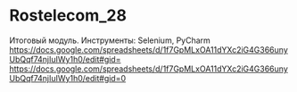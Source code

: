 # Rostelecom_28
Итоговый модуль.
Инструменты: Selenium, PyCharm
https://docs.google.com/spreadsheets/d/1f7GpMLxOA11dYXc2iG4G366unyUbQqf74njIuIWy1h0/edit#gid=
https://docs.google.com/spreadsheets/d/1f7GpMLxOA11dYXc2iG4G366unyUbQqf74njIuIWy1h0/edit#gid=0
